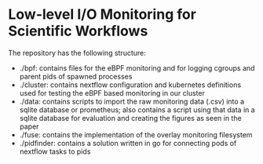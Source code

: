 # Low-level I/O Monitoring for Scientific Workflows

The repository has the following structure:

- ./bpf: contains files for the eBPF monitoring and for logging cgroups and parent pids of spawned processes
- ./cluster: contains nextflow configuration and kubernetes definitions used for testing the eBPF based monitoring in our cluster
- ./data: contains scripts to import the raw monitoring data (.csv) into a sqlite database or prometheus; also contains a script using that data in a sqlite database for evaluation and creating the figures as seen in the paper
- ./fuse: contains the implementation of the overlay monitoring filesystem
- ./pidfinder: contains a solution written in go for connecting pods of nextflow tasks to pids
